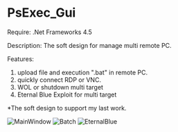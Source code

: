 # PsExec_Gui

Require: .Net Frameworks 4.5

Description:
The soft design for manage multi remote PC.

Features:
1. upload file and execution ".bat" in remote PC.
2. quickly connect RDP or VNC.
3. WOL or shutdown multi target
4. Eternal Blue Exploit for multi target

*The soft design to support my last work.

![MainWindow](https://github.com/zhuzemin/PsExec_Gui/raw/master/main.jpg)
![Batch](https://github.com/zhuzemin/PsExec_Gui/raw/master/batch.jpg)
![EternalBlue](https://github.com/zhuzemin/PsExec_Gui/raw/master/blue.jpg)
